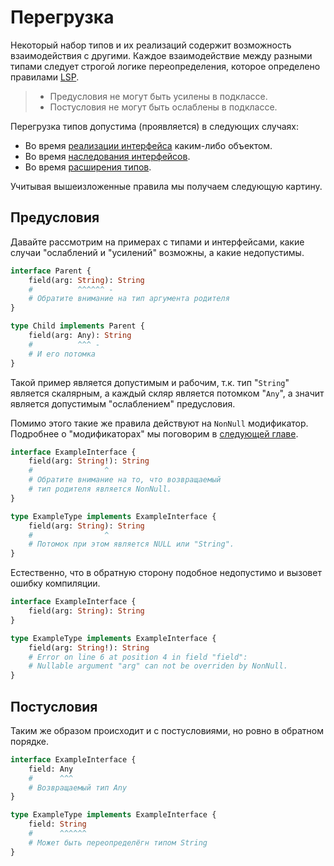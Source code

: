 # Перегрузка

Некоторый набор типов и их реализаций содержит возможность взаимодействия с другими.
Каждое  взаимодействие между разными типами следует строгой логике переопределения, 
которое определено правилами [LSP](https://ru.wikipedia.org/wiki/%D0%9F%D1%80%D0%B8%D0%BD%D1%86%D0%B8%D0%BF_%D0%BF%D0%BE%D0%B4%D1%81%D1%82%D0%B0%D0%BD%D0%BE%D0%B2%D0%BA%D0%B8_%D0%91%D0%B0%D1%80%D0%B1%D0%B0%D1%80%D1%8B_%D0%9B%D0%B8%D1%81%D0%BA%D0%BE%D0%B2).

> - Предусловия не могут быть усилены в подклассе.
> - Постусловия не могут быть ослаблены в подклассе.

Перегрузка типов допустима (проявляется) в следующих случаях:
- Во время [реализации интерфейса](/sdl/interface) каким-либо объектом.
- Во время [наследования интерфейсов](https://github.com/railt/railt/issues/38).
- Во время [расширения типов](/sdl/extend).

Учитывая вышеизложенные правила мы получаем следующую картину.

## Предусловия

Давайте рассмотрим на примерах с типами и интерфейсами, 
какие случаи "ослаблений и "усилений" возможны, а какие недопустимы.

```graphql
interface Parent {
    field(arg: String): String
    #          ^^^^^^ - 
    # Обратите внимание на тип аргумента родителя
}

type Child implements Parent {
    field(arg: Any): String
    #          ^^^ - 
    # И его потомка
}
```

Такой пример является допустимым и рабочим, т.к. тип "`String`" 
является скалярным, а каждый скляр является потомком "`Any`", 
а значит является допустимым "ослаблением" предусловия.

Помимо этого такие же правила действуют на `NonNull` модификатор.
Подробнее о "модификаторах" мы поговорим в [следующей главе](/language/modifiers).

```graphql
interface ExampleInterface {
    field(arg: String!): String
    #                ^
    # Обратите внимание на то, что возвращаемый 
    # тип родителя является NonNull.
}

type ExampleType implements ExampleInterface {
    field(arg: String): String
    #                ^
    # Потомок при этом является NULL или "String".
}
```

Естественно, что в обратную сторону подобное недопустимо и вызовет ошибку компиляции.

```graphql
interface ExampleInterface {
    field(arg: String): String
}

type ExampleType implements ExampleInterface {
    field(arg: String!): String
    # Error on line 6 at position 4 in field "field": 
    # Nullable argument "arg" can not be overriden by NonNull.
}
```

## Постусловия

Таким же образом происходит и с постусловиями, но ровно в обратном порядке.

```graphql
interface ExampleInterface {
    field: Any
    #      ^^^
    # Возвращаемый тип Any 
}

type ExampleType implements ExampleInterface {
    field: String
    #      ^^^^^^
    # Может быть переопределёгн типом String
}
```
